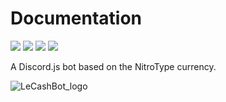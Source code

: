 # Documentation
<p>
  <img src="https://img.shields.io/discord/689241652916912138?style=flat">
  <img src="https://img.shields.io/github/contributors/TheTypingMatch/le-cash-bot?style=flat">
  <img src="https://github.com/TheTypingMatch/le-cash-bot/workflows/Node.js%20CI/badge.svg">
  <img src="https://img.shields.io/github/v/release/TheTypingMatch/le-cash-bot?include_prereleases&style=flat">
</p>
A Discord.js bot based on the NitroType currency.


![LeCashBot_logo](https://cdn.glitch.com/35da086e-ba48-4a77-af10-0ada1fd4fae3%2Flecashbot_logo.png?v=1596404531976)
